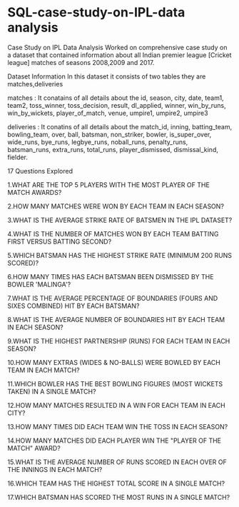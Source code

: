 # SQL-case-study-on-IPL-data analysis
Case Study on IPL Data Analysis
Worked on comprehensive case study on a dataset that contained information about all Indian premier league [Cricket league] matches of seasons 2008,2009 and 2017.

Dataset Information
In this dataset it consists of two tables they are matches,deliveries

matches : It conatains of all details about the id, season, city, date, team1, team2, toss_winner, toss_decision, result, dl_applied, winner, win_by_runs, win_by_wickets, player_of_match, venue, umpire1, umpire2, umpire3

deliveries : It conatins of all details about the match_id, inning, batting_team, bowling_team, over, ball, batsman, non_striker, bowler, is_super_over, wide_runs, bye_runs, legbye_runs, noball_runs, penalty_runs, batsman_runs, extra_runs, total_runs, player_dismissed, dismissal_kind, fielder.

17 Questions Explored

1.WHAT ARE THE TOP 5 PLAYERS WITH THE MOST PLAYER OF THE MATCH AWARDS?

2.HOW MANY MATCHES WERE WON BY EACH TEAM IN EACH SEASON?

3.WHAT IS THE AVERAGE STRIKE RATE OF BATSMEN IN THE IPL DATASET?

4.WHAT IS THE NUMBER OF MATCHES WON BY EACH TEAM BATTING FIRST VERSUS BATTING SECOND?

5.WHICH BATSMAN HAS THE HIGHEST STRIKE RATE (MINIMUM 200 RUNS SCORED)?

6.HOW MANY TIMES HAS EACH BATSMAN BEEN DISMISSED BY THE BOWLER 'MALINGA'?

7.WHAT IS THE AVERAGE PERCENTAGE OF BOUNDARIES (FOURS AND SIXES COMBINED) HIT BY EACH BATSMAN?

8.WHAT IS THE AVERAGE NUMBER OF BOUNDARIES HIT BY EACH TEAM IN EACH SEASON?

9.WHAT IS THE HIGHEST PARTNERSHIP (RUNS) FOR EACH TEAM IN EACH SEASON?

10.HOW MANY EXTRAS (WIDES & NO-BALLS) WERE BOWLED BY EACH TEAM IN EACH MATCH?

11.WHICH BOWLER HAS THE BEST BOWLING FIGURES (MOST WICKETS TAKEN) IN A SINGLE MATCH?

12.HOW MANY MATCHES RESULTED IN A WIN FOR EACH TEAM IN EACH CITY?

13.HOW MANY TIMES DID EACH TEAM WIN THE TOSS IN EACH SEASON?

14.HOW MANY MATCHES DID EACH PLAYER WIN THE "PLAYER OF THE MATCH" AWARD?

15.WHAT IS THE AVERAGE NUMBER OF RUNS SCORED IN EACH OVER OF THE INNINGS IN EACH MATCH?

16.WHICH TEAM HAS THE HIGHEST TOTAL SCORE IN A SINGLE MATCH?

17.WHICH BATSMAN HAS SCORED THE MOST RUNS IN A SINGLE MATCH?

